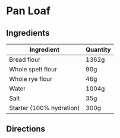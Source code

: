 # Pan Loaf

## Ingredients

| Ingredient | Quantity |
| --- | --- |
|  Bread flour  | 1362g |
|  Whole spelt flour  | 90g |
|  Whole rye flour  | 46g |
|  Water  | 1004g |
|  Salt  | 35g |
|  Starter (100% hydration)  | 300g |

## Directions
